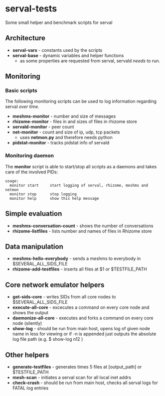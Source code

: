 # serval-tests
Some small helper and benchmark scripts for serval


## Architecture

* **serval-vars** - constants used by the scripts
* **serval-base** - dynamic variables and helper functions
	* as some properties are requested from serval, servald *needs* to run.


## Monitoring

### Basic scripts
The following monitoring scripts can be used to log information regarding serval *over time*.

* **meshms-monitor** - number and size of messages
* **rhizome-monitor** - files in and sizes of files in rhizome store 
* **servald-monitor** - peer count
* **net-monitor** - count and size of ip, udp, tcp packets
	* uses **netmon.py** and therefore needs python
* **pidstat-monitor** - tracks pidstat info of servald

### Monitoring daemon
The **monitor** script is able to start/stop all scripts as a daemons and takes care of the involved PIDs:

```
usage:
  monitor start     start logging of serval, rhizome, meshms and netmon
  monitor stop      stop logging
  monitor help      show this help message
```


## Simple evaluation
* **meshms-conversation-count** - shows the number of conversations
* **rhizome-listfiles** - lists number and names of files in Rhizome store



## Data manipulation
* **meshms-hello-everybody** - sends a meshms to everybody in $SEVERAL_ALL_SIDS_FILE
* **rhizome-add-testfiles** - inserts all files at $1 or $TESTFILE_PATH 


## Core network emulator helpers
* **get-sids-core** - writes SIDs from all core nodes to $SEVERAL_ALL_SIDS_FILE
* **execute-all-core** - excecutes a command on every core node and shows the output
* **daemonize-all-core** - executes and forks a command on every core node (silently)
* **show-log** - should be run from main host, opens log of given node name in less for viewing or if -n is appended just outputs the absolute log file path (e.g. $ show-log n12 )


## Other helpers
* **generate-testfiles** - generates <count> times 5 files at [output_path] or $TESTFILE_PATH
* **mesh-scan** - initiates a serval scan for all local inet addrs
* **check-crash** - should be run from main host, checks all serval logs for FATAL log entries